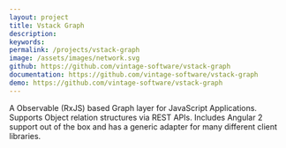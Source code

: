 ```yaml
---
layout: project
title: Vstack Graph
description: 
keywords: 
permalink: /projects/vstack-graph
image: /assets/images/network.svg
github: https://github.com/vintage-software/vstack-graph
documentation: https://github.com/vintage-software/vstack-graph
demo: https://github.com/vintage-software/vstack-graph
---
```


A Observable (RxJS) based Graph layer for JavaScript Applications. Supports Object relation structures via REST APIs. 
Includes Angular 2 support out of the box and has a generic adapter for many different client libraries.